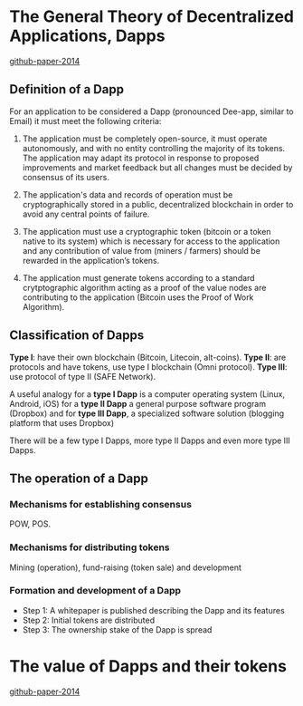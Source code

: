 # The General Theory of Decentralized Applications, Dapps
[github-paper-2014](https://github.com/DavidJohnstonCEO/DecentralizedApplications)

## Definition of a Dapp

For an application to be considered a Dapp (pronounced Dee-app, similar to Email) it must meet the following criteria:

1.  The application must be completely open-source, it must operate autonomously, and with no entity controlling the majority of its tokens. The application may adapt its protocol in response to proposed improvements and market feedback but all changes must be decided by consensus of its users.

2.  The application's data and records of operation must be cryptographically stored in a public, decentralized blockchain in order to avoid any central points of failure.

3.  The application must use a cryptographic token (bitcoin or a token native to its system) which is necessary for access to the application and any contribution of value from (miners / farmers) should be rewarded in the application’s tokens.

4.  The application must generate tokens according to a standard crytptographic algorithm acting as a proof of the value nodes are contributing to the application (Bitcoin uses the Proof of Work Algorithm).

## Classification of Dapps

**Type I**: have their own blockchain (Bitcoin, Litecoin, alt-coins).
**Type II**: are protocols and have tokens, use type I blockchain (Omni protocol).
**Type III**: use protocol of type II (SAFE Network).

A useful analogy for a **type I Dapp** is a computer operating system (Linux, Android, iOS) for a **type II Dapp** a general purpose software program (Dropbox) and for **type III Dapp**, a specialized software solution (blogging platform that uses Dropbox)

There will be a few type I Dapps, more type II Dapps and even more type III Dapps.

## The operation of a Dapp

### Mechanisms for establishing consensus
POW, POS.

### Mechanisms for distributing tokens
Mining (operation), fund-raising (token sale) and development

### Formation and development of a Dapp
- Step 1: A whitepaper is published describing the Dapp and its features
- Step 2: Initial tokens are distributed
- Step 3: The ownership stake of the Dapp is spread

###


# The value of Dapps and their tokens
[github-paper-2014](https://github.com/DavidJohnstonCEO/TheValueofAppCoins)
